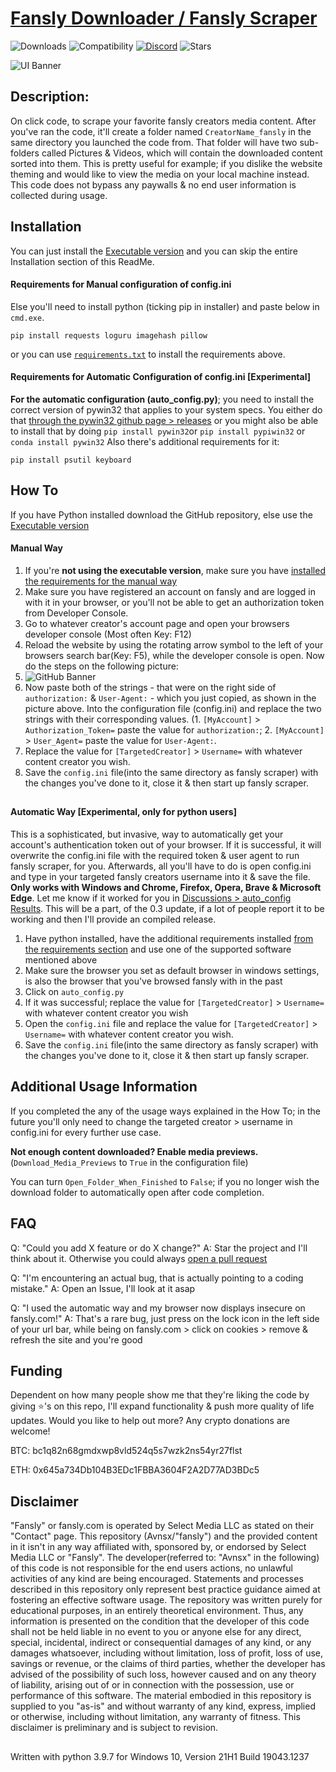# [Fansly Downloader / Fansly Scraper ](https://github.com/Avnsx/fansly)
![Downloads](https://img.shields.io/github/downloads/Avnsx/fansly/total?color=0078d7&label=🔽%20Downloads.exe&style=flat-square) ![Compatibility](https://img.shields.io/static/v1?style=flat-square&label=%F0%9F%90%8D%20Python&message=3.6%2B&color=blue) [![Discord](https://img.shields.io/discord/522310203828338701?color=6A7EC2&label=Discord&logo=discord&logoColor=ffffff&style=flat-square)](https://discord.gg/Dr8wt84z2E) ![Stars](https://img.shields.io/github/stars/Avnsx/fansly?style=flat-square&label=⭐%20Stars&color=ffc83d)

![UI Banner](https://i.imgur.com/EhL42m3.jpg)
## Description:
On click code, to scrape your favorite fansly creators media content. After you've ran the code, it'll create a folder named ``CreatorName_fansly`` in the same directory you launched the code from. That folder will have two sub-folders called Pictures & Videos, which will contain the downloaded content sorted into them.
This is pretty useful for example; if you dislike the website theming and would like to view the media on your local machine instead. This code does not bypass any paywalls & no end user information is collected during usage.
## Installation
You can just install the [Executable version](https://github.com/Avnsx/fansly/releases) and you can skip the entire Installation section of this ReadMe.

#### Requirements for Manual configuration of config.ini
Else you'll need to install python (ticking pip in installer) and paste below in ``cmd.exe``.

	pip install requests loguru imagehash pillow
or you can use [``requirements.txt``](https://github.com/Avnsx/fansly/blob/main/requirements.txt) to install the requirements above.

#### Requirements for Automatic Configuration of config.ini [Experimental]
**For the automatic configuration (auto_config.py)**; you need to install the correct version of pywin32 that applies to your system specs.
You either do that [through the pywin32 github page > releases](https://github.com/mhammond/pywin32/releases) or you might also be able to install that by doing ``pip install pywin32``or ``pip install pypiwin32`` or ``conda install pywin32``
Also there's additional requirements for it:

	pip install psutil keyboard
## How To
If you have Python installed download the GitHub repository, else use the [Executable version](https://github.com/Avnsx/fansly/releases)
#### Manual Way
1. If you're **not using the executable version**, make sure you have [installed the requirements for the manual way](https://github.com/Avnsx/fansly#requirements-for-manual-configuration-of-configini)
1. Make sure you have registered an account on fansly and are logged in with it in your browser, or you'll not be able to get an authorization token from Developer Console.
2. Go to whatever creator's account page and open your browsers developer console (Most often Key: F12)
3. Reload the website by using the rotating arrow symbol to the left of your browsers search bar(Key: F5), while the developer console is open. Now do the steps on the following picture:
4. ![GitHub Banner](https://i.imgur.com/X2L9XFo.png)
5. Now paste both of the strings - that were on the right side of ``authorization:`` & ``User-Agent:`` - which you just copied, as shown in the picture above. Into the configuration file (config.ini) and replace the two strings with their corresponding values. (1. ``[MyAccount]`` > ``Authorization_Token=`` paste the value for ``authorization:``; 2. ``[MyAccount]`` > ``User_Agent=`` paste the value for ``User-Agent:``.
6. Replace the value for ``[TargetedCreator]`` > ``Username=`` with whatever content creator you wish.
7. Save the ``config.ini`` file(into the same directory as fansly scraper) with the changes you've done to it, close it & then start up fansly scraper.
##
#### Automatic Way [Experimental, only for python users]
This is a sophisticated, but invasive, way to automatically get your account's authentication token out of your browser. If it is successful, it will overwrite the config.ini file with the required token & user agent to run fansly scraper, for you. Afterwards, all you'll have to do is open config.ini and type in your targeted fansly creators username into it & save the file. **Only works with Windows and Chrome, Firefox, Opera, Brave & Microsoft Edge**. Let me know if it worked for you in [Discussions > auto_config Results](https://github.com/Avnsx/fansly/discussions/8). This will be a part, of the 0.3 update, if a lot of people report it to be working and then I'll provide an compiled release.
1. Have python installed, have the additional requirements installed [from the requirements section](https://github.com/Avnsx/fansly#requirements-for-automatic-configuration-of-configini-experimental) and use one of the supported software mentioned above
2. Make sure the browser you set as default browser in windows settings, is also the browser that you've browsed fansly with in the past
3. Click on ``auto_config.py``
4. If it was successful; replace the value for ``[TargetedCreator]`` > ``Username=`` with whatever content creator you wish
5. Open the ``config.ini`` file and replace the value for ``[TargetedCreator]`` > ``Username=`` with whatever content creator you wish.
6. Save the ``config.ini`` file(into the same directory as fansly scraper) with the changes you've done to it, close it & then start up fansly scraper.
## Additional Usage Information
If you completed the any of the usage ways explained in the How To; in the future you'll only need to change the targeted creator > username in config.ini for every further use case.

**Not enough content downloaded? Enable media previews.** (``Download_Media_Previews`` to ``True`` in the configuration file)

You can turn ``Open_Folder_When_Finished`` to ``False``; if you no longer wish the download folder to automatically open after code completion.

## FAQ
Q: "Could you add X feature or do X change?"
A: Star the project and I'll think about it. Otherwise you could always [open a pull request](https://github.com/Avnsx/fansly/pulls)

Q: "I'm encountering an actual bug, that is actually pointing to a coding mistake."
A: Open an Issue, I'll look at it asap

Q: "I used the automatic way and my browser now displays insecure on fansly.com!"
A: That's a rare bug, just press on the lock icon in the left side of your url bar, while being on fansly.com > click on cookies > remove & refresh the site and you're good

## Funding
Dependent on how many people show me that they're liking the code by giving ⭐'s on this repo, I'll expand functionality & push more quality of life updates.
Would you like to help out more? Any crypto donations are welcome!

BTC: bc1q82n68gmdxwp8vld524q5s7wzk2ns54yr27flst

ETH: 0x645a734Db104B3EDc1FBBA3604F2A2D77AD3BDc5

## Disclaimer
"Fansly" or fansly.com is operated by Select Media LLC as stated on their "Contact" page. This repository (Avnsx/"fansly") and the provided content in it isn't in any way affiliated with, sponsored by, or endorsed by Select Media LLC or "Fansly". The developer(referred to: "Avnsx" in the following) of this code is not responsible for the end users actions, no unlawful activities of any kind are being encouraged. Statements and processes described in this repository only represent best practice guidance aimed at fostering an effective software usage. The repository was written purely for educational purposes, in an entirely theoretical environment. Thus, any information is presented on the condition that the developer of this code shall not be held liable in no event to you or anyone else for any direct, special, incidental, indirect or consequential damages of any kind, or any damages whatsoever, including without limitation, loss of profit, loss of use, savings or revenue, or the claims of third parties, whether the developer has advised of the possibility of such loss, however caused and on any theory of liability, arising out of or in connection with the possession, use or performance of this software. The material embodied in this repository is supplied to you "as-is" and without warranty of any kind, express, implied or otherwise, including without limitation, any warranty of fitness. This disclaimer is preliminary and is subject to revision.
##
Written with python 3.9.7 for Windows 10, Version 21H1 Build 19043.1237
